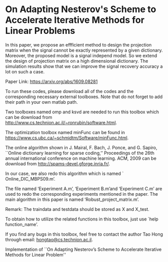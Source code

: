 # On Adapting Nesterov's Scheme to Accelerate Iterative Methods for Linear Problems

In this paper, we propose an effficient method to design the projection matrix when the signal cannot be exactly represented by a given dictionary. Moreover, the proposed model is a signal independ model. So we extend the design of projection matrix on a high dimensional dictionary. The simulation results show that we can improve the signal recovery accuracy a lot on such a case. 

Paper Link: https://arxiv.org/abs/1609.08281

To run these codes, please download all of the codes and the corresponding necessary external toolboxes. Note that do not forget to add their path in your own matlab path. 

Two toolboxes named omp and ksvd are needed to run this toolbox which can be download from http://www.cs.technion.ac.il/~ronrubin/software.html.

The optimization toolbox named minFunc can be found in https://www.cs.ubc.ca/~schmidtm/Software/minFunc.html.

The online algorithm shown in 
J. Mairal, F. Bach, J. Ponce, and G. Sapiro, ``Online dictionary learning for sparse coding,’’  Proceedings of the 26th annual international conference on machine learning. ACM, 2009 can be download from http://spams-devel.gforge.inria.fr/.  
 
In our case, we also redo this algorithm which is named ` Online_DIC_MBPS09.m’.  

The file named ‘Experiment A.m’, ‘Experiment  B.m’and ‘Experiment C.m’ are used to redo the corresponding experiments mentioned in the paper. 
The main algorithm in this paper is named ‘Robust_project_matrix.m’.

Remark:
The traindata and testdata should be stored as X and X_test.

To obtain how to utilize the related functions in this toolbox, just use `help function_name’.


If you find any bugs in this toolbox, feel free to contact the author Tao Hong through email: hongtao@cs.technion.ac.il.   

Implementation of  ``On Adapting Nesterov’s Scheme to Accelerate Iterative Methods for Linear Problem''
